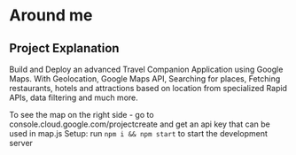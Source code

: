 # Around me
## Project Explanation

Build and Deploy an advanced Travel Companion Application using Google Maps. With Geolocation, Google Maps API, Searching for places, Fetching restaurants, hotels and attractions based on location from specialized Rapid APIs, data filtering and much more.


To see the map on the right side - go to console.cloud.google.com/projectcreate and get an api key that can be used in map.js
Setup: run ```npm i && npm start``` to start the development server
